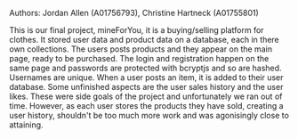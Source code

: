 Authors: Jordan Allen (A01756793), Christine Hartneck (A01755801)

This is our final project, mineForYou, it is a buying/selling platform for clothes. It stored user data and product data on a database,
each in there own collections. The users posts products and they appear on the main page, ready to be purchased.
The login and registration happen on the same page and passwords are protected with bcryptjs and so are hashed.
Usernames are unique. When a user posts an item, it is added to their user database. Some unfinished aspects are 
the user sales history and the user likes. These were side goals of the project and unfortunately we ran out of
time. However, as each user stores the products they have sold, creating a user history, shouldn't be too
much more work and was agonisingly close to attaining.